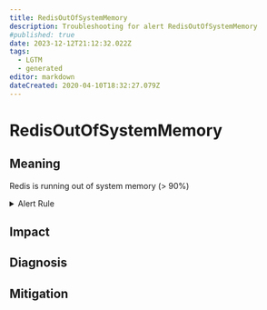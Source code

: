 ```yaml
---
title: RedisOutOfSystemMemory
description: Troubleshooting for alert RedisOutOfSystemMemory
#published: true
date: 2023-12-12T21:12:32.022Z
tags: 
  - LGTM
  - generated
editor: markdown
dateCreated: 2020-04-10T18:32:27.079Z
---
```


# RedisOutOfSystemMemory

## Meaning
[//]: # "Short paragraph that explains what the alert means"
Redis is running out of system memory (> 90%)

<details>
  <summary>Alert Rule</summary>

{{% rule "redis/oliver006-redis-exporter.yml" "RedisOutOfSystemMemory" %}}

{{% comment %}}

```yaml
alert: RedisOutOfSystemMemory
expr: redis_memory_used_bytes / redis_total_system_memory_bytes * 100 > 90
for: 2m
labels:
    severity: warning
annotations:
    summary: Redis out of system memory (instance {{ $labels.instance }})
    description: |-
        Redis is running out of system memory (> 90%)
          VALUE = {{ $value }}
          LABELS = {{ $labels }}
    runbook: https://github.com/srerun/prometheus-alerts/blob/main/content/runbooks/oliver006-redis-exporter/RedisOutOfSystemMemory.md

```

{{% /comment %}}

</details>


## Impact
[//]: # "What could / will happen if the alert is not addressed"



## Diagnosis
[//]: # "Steps to take to identify the cause of the problem"



## Mitigation
[//]: # "The steps necessary to resolve the alert"
